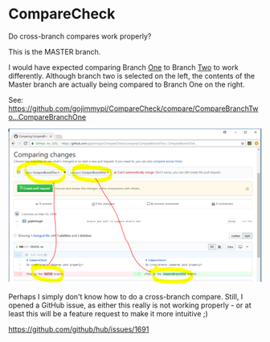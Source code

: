 # CompareCheck
Do cross-branch compares work properly?

This is the MASTER branch.

I would have expected comparing Branch [One](https://github.com/gojimmypi/CompareCheck/tree/CompareBranchOne) to Branch [Two](https://github.com/gojimmypi/CompareCheck/tree/CompareBranchTwo) to work differently. Although branch two is selected on the left, the contents of the Master branch are actually being compared to Branch One on the right. 

See: https://github.com/gojimmypi/CompareCheck/compare/CompareBranchTwo...CompareBranchOne

![Image of GitCompare](https://raw.githubusercontent.com/gojimmypi/CompareCheck/master/GitCompare.PNG)

Perhaps I simply don't know how to do a cross-branch compare. Still, I opened a GitHub issue, as either this really is not working properly - or at least this will be a feature request to make it more intuitive ;) 

https://github.com/github/hub/issues/1691



